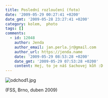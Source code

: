 ```yaml
---
title: Poslední rozloučení (foto)
date: '2009-05-29 00:27:41 +0200'
date_gmt: '2009-05-28 23:27:41 +0200'
category: kolem,  photo
tags: []
comments:
  - id: 12048
    author: Jenda
    author_email: jan.perla.jr@gmail.com
    author_url: https://jenda.name
    date: '2009-05-29 08:53:28 +0200'
    date_gmt: '2009-05-29 07:53:28 +0200'
    content: Hej, to je náš šachovej kůň :D
---
```

<p><img src='/assets/migrated/wp-uploads/2009/05/odchod1.jpg' alt='odchod1.jpg' /></p>
<p>(FSS, Brno, duben 2009)</p>
